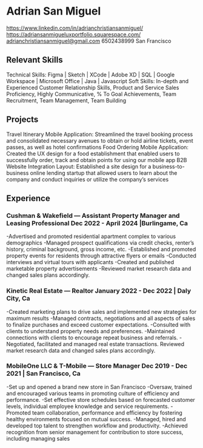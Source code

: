 # Adrian San Miguel
https://www.linkedin.com/in/adrianchristiansanmiguel/ 
https://adriansanmigueluxportfolio.squarespace.com/ 
adrianchristiansanmiguel@gmail.com
6502438999
San Francisco 

## Relevant Skills

Technical Skills: Figma | Sketch | XCode | Adobe XD | SQL | Google Workspace | Microsoft Office | Java | Javascript
Soft Skills: In-depth and Experienced Customer Relationship Skills, Product and Service Sales Proficiency, Highly Communicative, % To Goal Achievements, Team Recruitment, Team Management, Team Building

## Projects 

Travel Itinerary Mobile Application: Streamlined the travel booking process and consolidated necessary avenues to obtain or hold airline tickets, event passes, as well as hotel confirmations
Food Ordering Mobile Application: Created the UX design for a food establishment that enabled users to successfully order, track and obtain points for using our mobile app
B2B Website Integration Layout: Established a site design for a business-to-business online lending startup that allowed users to learn about the company and conduct inquiries or utilize the company’s services

## Experience

### Cushman & Wakefield — Assistant Property Manager and Leasing Professional Dec 2022 - April 2024 |Burlingame, Ca 
-Advertised and promoted residential apartment complex to various demographics
-Managed prospect qualifications via credit checks, renter’s history, criminal background, gross income, etc.
-Established and promoted property events for residents through attractive flyers or emails
-Conducted interviews and virtual tours with applicants
-Created and published marketable property advertisements -Reviewed market research data and changed sales plans accordingly.

### Kinetic Real Estate — Realtor January 2022 - Dec 2022 | Daly City, Ca
-Created marketing plans to drive sales and implemented new strategies for maximum results
-Managed contracts, negotiations and all aspects of sales to finalize purchases and exceed customer expectations.
-Consulted with clients to understand property needs and preferences.
-Maintained connections with clients to encourage repeat business and referrals.
-Negotiated, facilitated and managed real estate transactions. Reviewed market research data and changed sales plans accordingly.

### MobileOne LLC & T-Mobile — Store Manager Dec 2019 - Dec 2021 | San Francisco, Ca
-Set up and opened a brand new store in San Francisco
-Oversaw, trained and encouraged various teams in promoting culture of efficiency and performance.
-Set effective store schedules based on forecasted customer levels, individual employee knowledge and service requirements.
-Promoted team collaboration, performance and efficiency by fostering healthy environments focused on mutual success.
-Managed, hired and developed top talent to strengthen workflow and productivity.
-Achieved recognition from senior management for contribution to store success, including managing sales